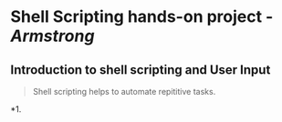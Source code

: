# Shell Scripting hands-on project - ***Armstrong***

## Introduction to shell scripting and User Input

> Shell scripting helps to automate repititive tasks.

*1. 
